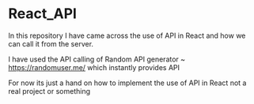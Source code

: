 # React_API
In this repository I have came across the use of API in React and how we can call it from the server.



I have used the API calling of Random API generator ~ https://randomuser.me/  which instantly provides API 



For now its just a hand on how to implement the use of API in React not a real project or something 
